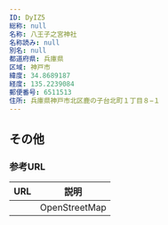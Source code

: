 ```yaml
---
ID: DyIZ5
総称: null
名称: 八王子之宮神社
名称読み: null
別名: null
都道府県: 兵庫県
区域: 神戸市
緯度: 34.8689187
経度: 135.2239084
郵便番号: 6511513
住所: 兵庫県神戸市北区鹿の子台北町１丁目８−１
---
```


## その他

### 参考URL

| URL | 説明          |
| --- | ------------- |
|     | OpenStreetMap |
